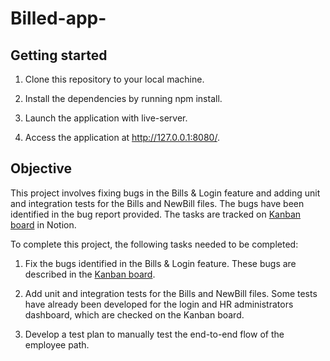 # Billed-app-

## Getting started
1. Clone this repository to your local machine.

2. Install the dependencies by running npm install.

3. Launch the application with live-server.

4. Access the application at http://127.0.0.1:8080/.

## Objective
This project involves fixing bugs in the Bills & Login feature and adding unit and integration tests for the Bills and NewBill files. The bugs have been identified in the bug report provided. The tasks are tracked on [Kanban board](https://openclassrooms.notion.site/ad964d63250641a7adcb217fb1963480?v=48e567e57b4a4eec8c35bfba3e0502e3) in Notion.

To complete this project, the following tasks needed to be completed:

1. Fix the bugs identified in the Bills & Login feature. These bugs are described in the [Kanban board](https://openclassrooms.notion.site/ad964d63250641a7adcb217fb1963480?v=48e567e57b4a4eec8c35bfba3e0502e3).

2. Add unit and integration tests for the Bills and NewBill files. Some tests have already been developed for the login and HR administrators dashboard, which are checked on the Kanban board. 

3. Develop a test plan to manually test the end-to-end flow of the employee path. 

